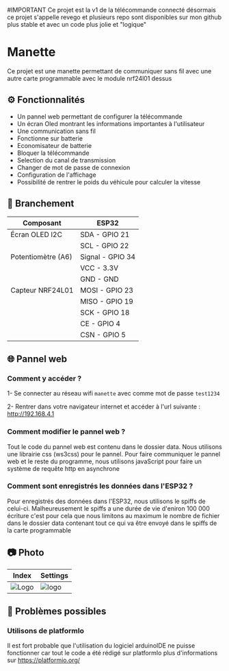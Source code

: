 #IMPORTANT
Ce projet est la v1 de la télécommande connecté désormais ce projet s'appelle revego et plusieurs repo sont disponibles sur mon github plus stable et avec un code plus jolie et "logique"

# Manette
Ce projet est une manette permettant de communiquer sans fil avec une autre carte programmable avec le module nrf24l01 dessus

## ⚙️ Fonctionnalités
- Un pannel web permettant de configurer la télécommande
- Un écran Oled montrant les informations importantes à l'utilisateur
- Une communication sans fil
- Fonctionne sur batterie
- Economisateur de batterie
- Bloquer la télécommande
- Selection du canal de transmission
- Changer de mot de passe de connexion
- Configuration de l'affichage
- Possibilité de rentrer le poids du véhicule pour calculer la vitesse

## 🔌 Branchement
| Composant          | ESP32           | 
|--------------------|-----------------|
| Écran OLED I2C     | SDA - GPIO 21   |
|                    | SCL - GPIO 22   |
| Potentiomètre (A6) | Signal - GPIO 34|
|                    | VCC - 3.3V      |
|                    | GND - GND       |
| Capteur NRF24L01   | MOSI - GPIO 23  |
|                    | MISO - GPIO 19  |
|                    | SCK - GPIO 18   |
|                    | CE - GPIO 4     |
|                    | CSN - GPIO 5    |

## 🌐 Pannel web
### Comment y accéder ?
1- Se connecter au réseau wifi `manette` avec comme mot de passe `test1234`

2- Rentrer dans votre navigateur internet et accéder à l'url suivante : http://192.168.4.1

### Comment modifier le pannel web ?
Tout le code du pannel web est contenu dans le dossier data. Nous utilisons une librairie css (ws3css) pour le pannel. Pour faire communiquer le pannel web et le reste du programme, nous utilisons javaScript pour faire un système de requête http en asynchrone

### Comment sont enregistrés les données dans l'ESP32 ?
Pour enregistrés des données dans l'ESP32, nous utilisons le spiffs de celui-ci. Malheureusement le spiffs a une durée de vie d'eniron 100 000 écriture c'est pour cela que nous limitons au maximum le nombre de fichier dans le dossier data contenant tout ce qui va être envoyé dans le spiffs de la carte programmable

## 📷 Photo
|       Index        | Settings      | 
|--------------------|-----------------|
| ![Logo](https://i.imgur.com/7GDHCyP_d.webp?maxwidth=760&fidelity=grand) | ![logo](https://i.imgur.com/79rw7su.png)

## 🤔 Problèmes possibles 
### Utilisons de platformIo
Il est fort probable que l'utilisation du logiciel arduinoIDE ne puisse fonctionner car tout le code a été rédigé sur platformIo plus d'informations sur https://platformio.org/
